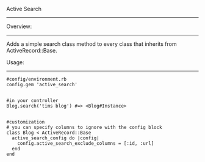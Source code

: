 Active Search
***

Overview:
***
  Adds a simple search class method to every class that inherits from ActiveRecord::Base.
  
Usage:
***

    #config/environment.rb
    config.gem 'active_search'

    
    #in your controller
    Blog.search('tims blog') #=> <Blog#Instance>


    #customization
    # you can specify columns to ignore with the config block
    class Blog < ActiveRecord::Base
      active_search_config do |config|
        config.active_search_exclude_columns = [:id, :url]
      end
    end